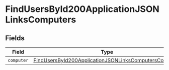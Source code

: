 # FindUsersById200ApplicationJSONLinksComputers


## Fields

| Field                                                                                                                                     | Type                                                                                                                                      | Required                                                                                                                                  | Description                                                                                                                               |
| ----------------------------------------------------------------------------------------------------------------------------------------- | ----------------------------------------------------------------------------------------------------------------------------------------- | ----------------------------------------------------------------------------------------------------------------------------------------- | ----------------------------------------------------------------------------------------------------------------------------------------- |
| `computer`                                                                                                                                | [FindUsersById200ApplicationJSONLinksComputersComputer](../../models/operations/findusersbyid200applicationjsonlinkscomputerscomputer.md) | :heavy_minus_sign:                                                                                                                        | N/A                                                                                                                                       |